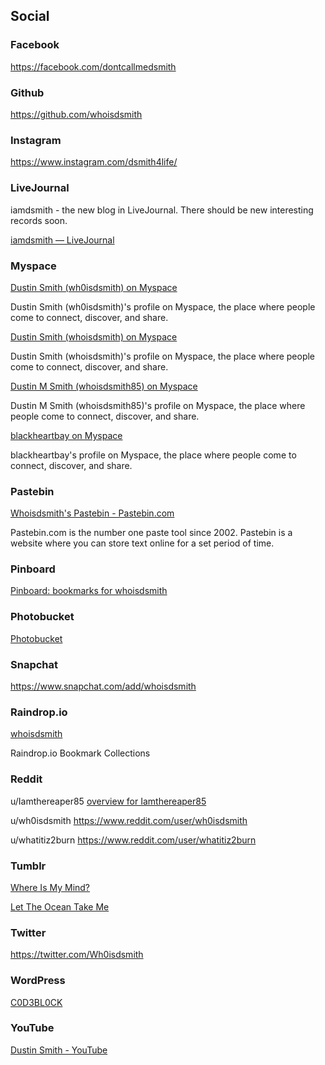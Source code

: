 ## Social

### Facebook

https://facebook.com/dontcallmedsmith

### Github

https://github.com/whoisdsmith

### Instagram

https://www.instagram.com/dsmith4life/

### LiveJournal

iamdsmith - the new blog in LiveJournal. There should be new interesting records soon.

[iamdsmith — LiveJournal](https://iamdsmith.livejournal.com)

### Myspace

[Dustin Smith (wh0isdsmith) on Myspace](https://myspace.com/wh0isdsmith)

Dustin Smith (wh0isdsmith)'s profile on Myspace, the place where people come to connect, discover, and share.

[Dustin Smith (whoisdsmith) on Myspace](https://myspace.com/whoisdsmith)

Dustin Smith (whoisdsmith)'s profile on Myspace, the place where people come to connect, discover, and share.

[Dustin M Smith (whoisdsmith85) on Myspace](https://myspace.com/whoisdsmith85)

Dustin M Smith (whoisdsmith85)'s profile on Myspace, the place where people come to connect, discover, and share.

[blackheartbay on Myspace](https://myspace.com/blackheartbay)

blackheartbay's profile on Myspace, the place where people come to connect, discover, and share.

### Pastebin

[Whoisdsmith's Pastebin - Pastebin.com](https://pastebin.com/u/whoisdsmith)

Pastebin.com is the number one paste tool since 2002. Pastebin is a website where you can store text online for a set period of time.

### Pinboard

[Pinboard: bookmarks for whoisdsmith](https://pinboard.in/u:whoisdsmith)

### Photobucket

[Photobucket](https://app.photobucket.com/u/dustinthemartyr)

### Snapchat

https://www.snapchat.com/add/whoisdsmith

### Raindrop.io

[whoisdsmith](https://raindrop.io/whoisdsmith)

Raindrop.io Bookmark Collections

### Reddit

u/Iamthereaper85
[overview for Iamthereaper85](https://www.reddit.com/user/Iamthereaper85)

u/wh0isdsmith
https://www.reddit.com/user/wh0isdsmith

u/whatitiz2burn
https://www.reddit.com/user/whatitiz2burn

### Tumblr

[Where Is My Mind?](https://wh0isdsmith.tumblr.com)

[Let The Ocean Take Me](https://whoisdsmith.tumblr.com)

### Twitter

https://twitter.com/Wh0isdsmith

### WordPress

[C0D3BL0CK](https://c0debl0ck.Wordpress.com)

### YouTube

[Dustin Smith - YouTube](https://www.youtube.com/channel/UCv5xmq0RDxEpjNKfkyxLE8Q/videos)